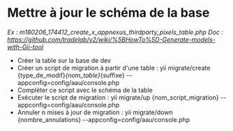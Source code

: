 # Mettre à jour le schéma de la base
_Ex : m180206_174412_create_x_appnexus_thirdparty_pixels_table.php_
_Doc : https://github.com/tradelab/v2/wiki/%5BHowTo%5D-Generate-models-with-Gii-tool_
- Créer la table sur la base de dev
- Créer un script de migration à partir d'une table : yii migrate/create {type_de_modif}_{nom_table}_{suffixe} --appconfig=config/aau/console.php
- Compléter ce script avec le schéma de la table
- Exécuter le script de migration : yii migrate/up {nom_script_migration} --appconfig=config/aau/console.php
- Annuler n mises à jour de migration : yii migrate/down {nombre_annulations} --appconfig=config/aau/console.php
